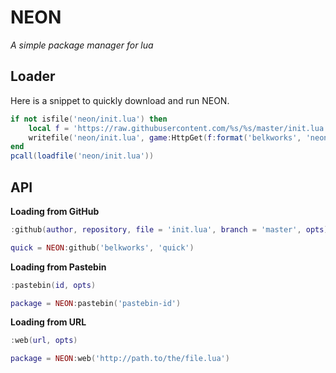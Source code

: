 # NEON
*A simple package manager for lua*

## Loader
Here is a snippet to quickly download and run NEON.
```lua
if not isfile('neon/init.lua') then
    local f = 'https://raw.githubusercontent.com/%s/%s/master/init.lua'
    writefile('neon/init.lua', game:HttpGet(f:format('belkworks', 'neon')))
end
pcall(loadfile('neon/init.lua'))
```
## API
**Loading from GitHub**
```lua
:github(author, repository, file = 'init.lua', branch = 'master', opts)
```
```lua
quick = NEON:github('belkworks', 'quick')
```

**Loading from Pastebin**
```lua
:pastebin(id, opts)
```
```lua
package = NEON:pastebin('pastebin-id')
```

**Loading from URL**
```lua
:web(url, opts)
```
```lua
package = NEON:web('http://path.to/the/file.lua')
```
